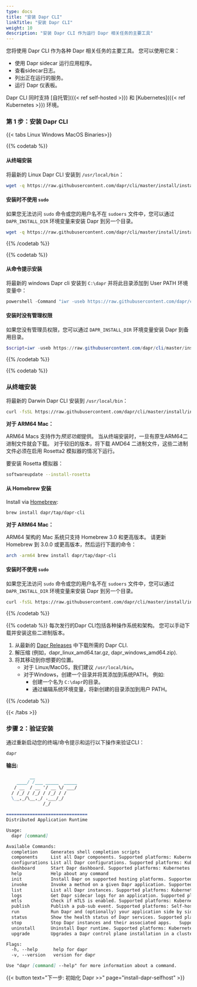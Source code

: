 ```yaml
---
type: docs
title: "安装 Dapr CLI"
linkTitle: "安装 Dapr CLI"
weight: 10
description: "安装 Dapr CLI 作为运行 Dapr 相关任务的主要工具"
---
```


您将使用 Dapr CLI 作为各种 Dapr 相关任务的主要工具。 您可以使用它来：

- 使用 Dapr sidecar 运行应用程序。
- 查看sidecar日志。
- 列出正在运行的服务。
- 运行 Dapr 仪表板。

Dapr CLI 同时支持 [自托管]({{< ref self-hosted >}}) 和 [Kubernetes]({{< ref Kubernetes >}}) 环境。

### 第 1 步：安装 Dapr CLI

{{< tabs Linux Windows MacOS Binaries>}}

{{% codetab %}}

#### 从终端安装

将最新的 Linux Dapr CLI 安装到 `/usr/local/bin`：

```bash
wget -q https://raw.githubusercontent.com/dapr/cli/master/install/install.sh -O - | /bin/bash
```

#### 安装时不使用 `sudo`

如果您无法访问 `sudo` 命令或您的用户名不在 `sudoers` 文件中，您可以通过 `DAPR_INSTALL_DIR` 环境变量来安装 Dapr 到另一个目录。

```bash
wget -q https://raw.githubusercontent.com/dapr/cli/master/install/install.sh -O - | DAPR_INSTALL_DIR="$HOME/dapr" /bin/bash
```

{{% /codetab %}}

{{% codetab %}}

#### 从命令提示安装

将最新的 windows Dapr cli 安装到 `C:\dapr` 并将此目录添加到 User PATH 环境变量中：

```powershell
powershell -Command "iwr -useb https://raw.githubusercontent.com/dapr/cli/master/install/install.ps1 | iex"
```

#### 安装时没有管理权限

如果您没有管理员权限，您可以通过 `DAPR_INSTALL_DIR` 环境变量安装 Dapr 到备用目录。

```powershell
$script=iwr -useb https://raw.githubusercontent.com/dapr/cli/master/install/install.ps1; $block=[ScriptBlock]::Create($script); invoke-command -ScriptBlock $block -ArgumentList "", "$HOME/dapr"
```

{{% /codetab %}}

{{% codetab %}}

### 从终端安装

将最新的 Darwin Dapr CLI 安装到 `/usr/local/bin`：

```bash
curl -fsSL https://raw.githubusercontent.com/dapr/cli/master/install/install.sh | /bin/bash
```

**对于 ARM64 Mac：**

ARM64 Macs 支持作为*预览功能*提供。 当从终端安装时，一旦有原生ARM64二进制文件就会下载。 对于较旧的版本，将下载 AMD64 二进制文件，这些二进制文件必须在启用 Rosetta2 模拟器的情况下运行。

要安装 Rosetta 模拟器：

```bash
softwareupdate --install-rosetta
```

#### 从 Homebrew 安装

Install via [Homebrew](https://brew.sh):

```bash
brew install dapr/tap/dapr-cli
```

**对于 ARM64 Mac：**

ARM64 架构的 Mac 系统只支持 Homebrew 3.0 和更高版本。 请更新 Homebrew 到 3.0.0 或更高版本，然后运行下面的命令：

```bash
arch -arm64 brew install dapr/tap/dapr-cli
```

#### 安装时不使用 `sudo`
如果您无法访问 `sudo` 命令或您的用户名不在 `sudoers` 文件中，您可以通过 `DAPR_INSTALL_DIR` 环境变量来安装 Dapr 到另一个目录。

```bash
curl -fsSL https://raw.githubusercontent.com/dapr/cli/master/install/install.sh | DAPR_INSTALL_DIR="$HOME/dapr" /bin/bash
```

{{% /codetab %}}

{{% codetab %}}
每次发行的Dapr CLI包括各种操作系统和架构。 您可以手动下载并安装这些二进制版本。

1. 从最新的 [Dapr Releases](https://github.com/dapr/cli/releases) 中下载所需的 Dapr CLI.
2. 解压缩 (例如，dapr_linux_amd64.tar.gz, dapr_windows_amd64.zip).
3. 将其移动到你想要的位置。
   - 对于 Linux/MacOS，我们建议 `/usr/local/bin`。
   - 对于Windows，创建一个目录并将其添加到系统PATH。 例如:
     - 创建一个名为 `C:\dapr`的目录。
     - 通过编辑系统环境变量，将新创建的目录添加到用户 PATH。

{{% /codetab %}}

{{< /tabs >}}

### 步骤 2：验证安装

通过重新启动您的终端/命令提示和运行以下操作来验证CLI：

```bash
dapr
```

**输出:**

```md
         __
    ____/ /___ _____  _____
   / __  / __ '/ __ \/ ___/
  / /_/ / /_/ / /_/ / /
  \__,_/\__,_/ .___/_/
              /_/

===============================
Distributed Application Runtime

Usage:
  dapr [command]

Available Commands:
  completion     Generates shell completion scripts
  components     List all Dapr components. Supported platforms: Kubernetes
  configurations List all Dapr configurations. Supported platforms: Kubernetes
  dashboard      Start Dapr dashboard. Supported platforms: Kubernetes and self-hosted
  help           Help about any command
  init           Install Dapr on supported hosting platforms. Supported platforms: Kubernetes and self-hosted
  invoke         Invoke a method on a given Dapr application. Supported platforms: Self-hosted
  list           List all Dapr instances. Supported platforms: Kubernetes and self-hosted
  logs           Get Dapr sidecar logs for an application. Supported platforms: Kubernetes
  mtls           Check if mTLS is enabled. Supported platforms: Kubernetes
  publish        Publish a pub-sub event. Supported platforms: Self-hosted
  run            Run Dapr and (optionally) your application side by side. Supported platforms: Self-hosted
  status         Show the health status of Dapr services. Supported platforms: Kubernetes
  stop           Stop Dapr instances and their associated apps.   Supported platforms: Self-hosted
  uninstall      Uninstall Dapr runtime. Supported platforms: Kubernetes and self-hosted
  upgrade        Upgrades a Dapr control plane installation in a cluster. Supported platforms: Kubernetes

Flags:
  -h, --help      help for dapr
  -v, --version   version for dapr

Use "dapr [command] --help" for more information about a command.
```

{{< button text="下一步: 初始化 Dapr >>" page="install-dapr-selfhost" >}}
